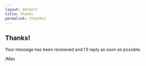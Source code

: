 ```yaml
---
layout: default
title: Thanks
permalink: /thanks/
---
```


## Thanks!

Your message has been receieved and I'll reply as soon as possible.

/Max
